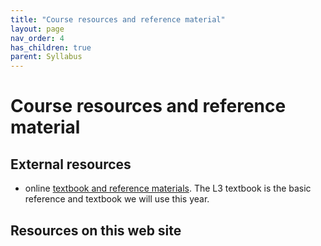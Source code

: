 ```yaml
---
title: "Course resources and reference material"
layout: page
nav_order: 4
has_children: true
parent: Syllabus
---
```


# Course resources and reference material


## External resources

- online [textbook and reference materials](https://lingualatina.github.io/textbook/).  The L3 textbook is the basic reference and textbook we will use this year.


## Resources on this web site
